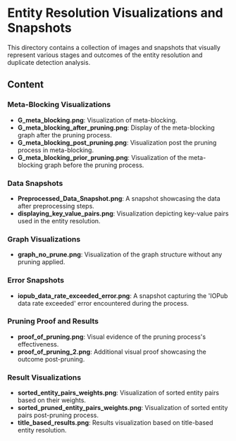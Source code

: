# Entity Resolution Visualizations and Snapshots

This directory contains a collection of images and snapshots that visually represent various stages and outcomes of the entity resolution and duplicate detection analysis.

## Content

### Meta-Blocking Visualizations
- **G_meta_blocking.png**: Visualization of meta-blocking.
- **G_meta_blocking_after_pruning.png**: Display of the meta-blocking graph after the pruning process.
- **G_meta_blocking_post_pruning.png**: Visualization post the pruning process in meta-blocking.
- **G_meta_blocking_prior_pruning.png**: Visualization of the meta-blocking graph before the pruning process.

### Data Snapshots
- **Preprocessed_Data_Snapshot.png**: A snapshot showcasing the data after preprocessing steps.
- **displaying_key_value_pairs.png**: Visualization depicting key-value pairs used in the entity resolution.

### Graph Visualizations
- **graph_no_prune.png**: Visualization of the graph structure without any pruning applied.

### Error Snapshots
- **iopub_data_rate_exceeded_error.png**: A snapshot capturing the 'IOPub data rate exceeded' error encountered during the process.

### Pruning Proof and Results
- **proof_of_pruning.png**: Visual evidence of the pruning process's effectiveness.
- **proof_of_pruning_2.png**: Additional visual proof showcasing the outcome post-pruning.
  
### Result Visualizations
- **sorted_entity_pairs_weights.png**: Visualization of sorted entity pairs based on their weights.
- **sorted_pruned_entity_pairs_weights.png**: Visualization of sorted entity pairs post-pruning process.
- **title_based_results.png**: Results visualization based on title-based entity resolution.
